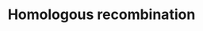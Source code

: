 ---
annotations:
- type: Pathway Ontology
  value: homologous recombination pathway of double-strand break repair
authors:
- MaintBot
- Thomas
- Khanspers
- Christine Chichester
- Eweitz
description: 'Homologous recombination, also known as general recombination, is a
  type of genetic recombination in which nucleotide sequences are exchanged between
  two similar or identical strands of DNA.  Source: [[wikipedia:Homologous_recombination|Wikipedia]]'
last-edited: 2021-05-25
organisms:
- Equus caballus
redirect_from:
- /index.php/Pathway:WP1216
- /instance/WP1216
schema-jsonld:
- '@context': https://schema.org/
  '@id': https://wikipathways.github.io/pathways/WP1216.html
  '@type': Dataset
  creator:
    '@type': Organization
    name: WikiPathways
  description: 'Homologous recombination, also known as general recombination, is
    a type of genetic recombination in which nucleotide sequences are exchanged between
    two similar or identical strands of DNA.  Source: [[wikipedia:Homologous_recombination|Wikipedia]]'
  keywords:
  - XP_001504492.1
  - XP_001492075.1
  - XP_001915605.1
  - XP_001503572.1
  - XP_001494166.1
  - A6P7L4_HORSE
  - MRE11A
  - XP_001497402.1
  - XP_001915028.1
  - XP_001493912.1
  - XP_001504393.1
  - XP_001501211.2
  - XP_001914888.1
  license: CC0
  name: Homologous recombination
seo: CreativeWork
title: Homologous recombination
wpid: WP1216
---